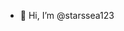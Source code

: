 - 👋 Hi, I’m @starssea123

<!---
starssea123/starssea123 is a ✨ special ✨ repository because its `README.md` (this file) appears on your GitHub profile.
You can click the Preview link to take a look at your changes.
--->
